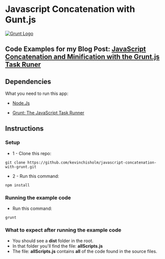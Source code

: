 # Javascript Concatenation with Gunt.js

[![Grunt Logo](https://sub1.kevinchisholm.com/blog/images/grunt-logo.png)](http://blog.kevinchisholm.com/javascript/node-js/javascript-concatenation-and-minification-with-the-grunt-js-task-runer/)

## Code Examples for my Blog Post: [JavaScript Concatenation and Minification with the Grunt.js Task Runer](https://blog.kevinchisholm.com/javascript/node-js/javascript-concatenation-and-minification-with-the-grunt-js-task-runer/)

## Dependencies

What you need to run this app:

* [Node.Js](https://nodejs.org)

* [Grunt: The JavaScript Task Runner](http://gruntjs.com)

## Instructions

### Setup

* 1 - Clone this repo: 

````
git clone https://github.com/kevinchisholm/javascript-concatenation-with-grunt.git
````

* 2 - Run this command:

````
npm install
````

### Running the example code

* Run this command:

````
grunt
````

### What to expect after running the example code

* You should see a **dist** folder in the root.
* In that folder you'll find the file: **allScripts.js**
* The file: **allScripts.js** contains **all** of the code found in the source files.